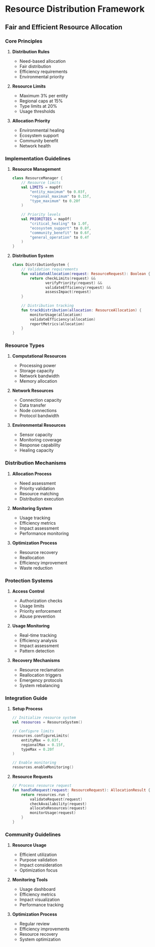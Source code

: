 # Resource Distribution Framework
## Fair and Efficient Resource Allocation

### Core Principles

1. **Distribution Rules**
   - Need-based allocation
   - Fair distribution
   - Efficiency requirements
   - Environmental priority

2. **Resource Limits**
   - Maximum 3% per entity
   - Regional caps at 15%
   - Type limits at 20%
   - Usage thresholds

3. **Allocation Priority**
   - Environmental healing
   - Ecosystem support
   - Community benefit
   - Network health

### Implementation Guidelines

1. **Resource Management**
   ```kotlin
   class ResourceManager {
       // Resource limits
       val LIMITS = mapOf(
           "entity_maximum" to 0.03f,
           "regional_maximum" to 0.15f,
           "type_maximum" to 0.20f
       )
       
       // Priority levels
       val PRIORITIES = mapOf(
           "critical_healing" to 1.0f,
           "ecosystem_support" to 0.8f,
           "community_benefit" to 0.6f,
           "general_operation" to 0.4f
       )
   }
   ```

2. **Distribution System**
   ```kotlin
   class DistributionSystem {
       // Validation requirements
       fun validateAllocation(request: ResourceRequest): Boolean {
           return checkLimits(request) &&
                  verifyPriority(request) &&
                  validateEfficiency(request) &&
                  assessImpact(request)
       }
       
       // Distribution tracking
       fun trackDistribution(allocation: ResourceAllocation) {
           monitorUsage(allocation)
           validateEfficiency(allocation)
           reportMetrics(allocation)
       }
   }
   ```

### Resource Types

1. **Computational Resources**
   - Processing power
   - Storage capacity
   - Network bandwidth
   - Memory allocation

2. **Network Resources**
   - Connection capacity
   - Data transfer
   - Node connections
   - Protocol bandwidth

3. **Environmental Resources**
   - Sensor capacity
   - Monitoring coverage
   - Response capability
   - Healing capacity

### Distribution Mechanisms

1. **Allocation Process**
   - Need assessment
   - Priority validation
   - Resource matching
   - Distribution execution

2. **Monitoring System**
   - Usage tracking
   - Efficiency metrics
   - Impact assessment
   - Performance monitoring

3. **Optimization Process**
   - Resource recovery
   - Reallocation
   - Efficiency improvement
   - Waste reduction

### Protection Systems

1. **Access Control**
   - Authorization checks
   - Usage limits
   - Priority enforcement
   - Abuse prevention

2. **Usage Monitoring**
   - Real-time tracking
   - Efficiency analysis
   - Impact assessment
   - Pattern detection

3. **Recovery Mechanisms**
   - Resource reclamation
   - Reallocation triggers
   - Emergency protocols
   - System rebalancing

### Integration Guide

1. **Setup Process**
   ```kotlin
   // Initialize resource system
   val resources = ResourceSystem()
   
   // Configure limits
   resources.configureLimits(
       entityMax = 0.03f,
       regionalMax = 0.15f,
       typeMax = 0.20f
   )
   
   // Enable monitoring
   resources.enableMonitoring()
   ```

2. **Resource Requests**
   ```kotlin
   // Process resource request
   fun handleRequest(request: ResourceRequest): AllocationResult {
       return resources.run {
           validateRequest(request)
           checkAvailability(request)
           allocateResources(request)
           monitorUsage(request)
       }
   }
   ```

### Community Guidelines

1. **Resource Usage**
   - Efficient utilization
   - Purpose validation
   - Impact consideration
   - Optimization focus

2. **Monitoring Tools**
   - Usage dashboard
   - Efficiency metrics
   - Impact visualization
   - Performance tracking

3. **Optimization Process**
   - Regular review
   - Efficiency improvements
   - Resource recovery
   - System optimization
